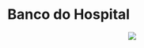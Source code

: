 # Banco do Hospital

<div align="center">
<img src="https://raw.githubusercontent.com/MecStitch/Modelagem-dados/main/Brmodelo/Hospital/Hospital_-_Modelagem.png">
</div>
